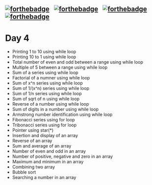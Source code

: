 [![forthebadge](https://forthebadge.com/images/badges/uses-git.svg)](https://forthebadge.com)&nbsp;&nbsp;&nbsp;[![forthebadge](https://forthebadge.com/images/badges/for-you.svg)](https://forthebadge.com)&nbsp;&nbsp;&nbsp;[![forthebadge](https://forthebadge.com/images/badges/check-it-out.svg)](https://forthebadge.com)&nbsp;&nbsp;&nbsp;[![forthebadge](https://forthebadge.com/images/badges/made-with-c.svg)](https://forthebadge.com)
---
# Day 4
   * Printing 1 to 10 using while loop
   * Printing 10 to 1 using while loop
   * Total number of even and odd between a range using while loop
   * Multiple of 5 between a range using while loop
   * Sum of a series using while loop
   * Factorial of a numner using while loop
   * Sum of x^n series using while loop
   * Sum of 1/(x^n) series using while loop
   * Sum of 1/n series using while loop
   * Sum of sqrt of n using while loop
   * Reverse of a number using while loop
   * Sum of digits in a number using while loop
   * Armstrong number identification using while loop
   * Fibonacci series using for loop
   * Tribonacci series using for loop
   * Pointer using star(*)
   * Insertion and display of an array
   * Reverse of an array
   * Sum and average of an array
   * Number of even and odd in an array
   * Number of positive, negative and zero in an array
   * Maximum and minimum in an array
   * Combining two array
   * Bubble sort
   * Searching a number in an array
